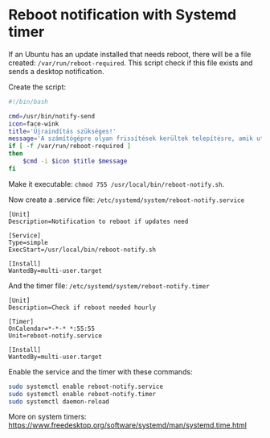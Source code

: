 # Reboot notification with Systemd timer

If an Ubuntu has an update installed that needs reboot, there will be a file created: `/var/run/reboot-required`. This script check if this file exists and sends a desktop notification.

Create the script:
```sh
#!/bin/bash

cmd=/usr/bin/notify-send
icon=face-wink
title='Újraindítás szükséges!'
message='A számítógépre olyan frissítések kerültek telepítésre, amik után a gépet újra kell indítani. Kérlek, valamikor indítsd újra!'
if [ -f /var/run/reboot-required ]
then
    $cmd -i $icon $title $message
fi

```

Make it executable: `chmod 755 /usr/local/bin/reboot-notify.sh`.

Now create a .service file: `/etc/systemd/system/reboot-notify.service`

```systemd
[Unit]
Description=Notification to reboot if updates need

[Service]
Type=simple
ExecStart=/usr/local/bin/reboot-notify.sh

[Install]
WantedBy=multi-user.target

```

And the timer file: `/etc/systemd/system/reboot-notify.timer`
```systemd
[Unit]
Description=Check if reboot needed hourly

[Timer]
OnCalendar=*-*-* *:55:55
Unit=reboot-notify.service

[Install]
WantedBy=multi-user.target
```
Enable the service and the timer with these commands:

```sh
sudo systemctl enable reboot-notify.service
sudo systemctl enable reboot-notify.timer
sudo systemctl daemon-reload
```

More on system timers: <https://www.freedesktop.org/software/systemd/man/systemd.time.html>
